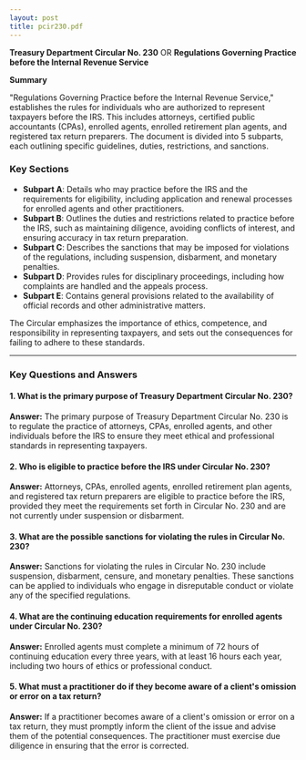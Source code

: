 ```yaml
---
layout: post
title: pcir230.pdf
--- 
```


**Treasury Department Circular No. 230**
OR
**Regulations Governing Practice before the Internal Revenue Service**

**Summary**

"Regulations Governing Practice before the Internal Revenue Service," establishes the rules for individuals who are authorized to represent taxpayers before the IRS. This includes attorneys, certified public accountants (CPAs), enrolled agents, enrolled retirement plan agents, and registered tax return preparers. The document is divided into 5 subparts, each outlining specific guidelines, duties, restrictions, and sanctions.

### Key Sections

- **Subpart A**: Details who may practice before the IRS and the requirements for eligibility, including application and renewal processes for enrolled agents and other practitioners.
- **Subpart B**: Outlines the duties and restrictions related to practice before the IRS, such as maintaining diligence, avoiding conflicts of interest, and ensuring accuracy in tax return preparation.
- **Subpart C**: Describes the sanctions that may be imposed for violations of the regulations, including suspension, disbarment, and monetary penalties.
- **Subpart D**: Provides rules for disciplinary proceedings, including how complaints are handled and the appeals process.
- **Subpart E**: Contains general provisions related to the availability of official records and other administrative matters.

The Circular emphasizes the importance of ethics, competence, and responsibility in representing taxpayers, and sets out the consequences for failing to adhere to these standards.

---

### Key Questions and Answers

#### 1. What is the primary purpose of Treasury Department Circular No. 230?

**Answer:** The primary purpose of Treasury Department Circular No. 230 is to regulate the practice of attorneys, CPAs, enrolled agents, and other individuals before the IRS to ensure they meet ethical and professional standards in representing taxpayers.

#### 2. Who is eligible to practice before the IRS under Circular No. 230?

**Answer:** Attorneys, CPAs, enrolled agents, enrolled retirement plan agents, and registered tax return preparers are eligible to practice before the IRS, provided they meet the requirements set forth in Circular No. 230 and are not currently under suspension or disbarment.

#### 3. What are the possible sanctions for violating the rules in Circular No. 230?

**Answer:** Sanctions for violating the rules in Circular No. 230 include suspension, disbarment, censure, and monetary penalties. These sanctions can be applied to individuals who engage in disreputable conduct or violate any of the specified regulations.

#### 4. What are the continuing education requirements for enrolled agents under Circular No. 230?

**Answer:** Enrolled agents must complete a minimum of 72 hours of continuing education every three years, with at least 16 hours each year, including two hours of ethics or professional conduct.

#### 5. What must a practitioner do if they become aware of a client's omission or error on a tax return?

**Answer:** If a practitioner becomes aware of a client's omission or error on a tax return, they must promptly inform the client of the issue and advise them of the potential consequences. The practitioner must exercise due diligence in ensuring that the error is corrected.
